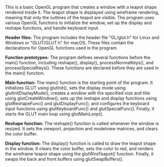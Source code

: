 This is a basic OpenGL program that creates a window with a teapot shape rendered inside it. The teapot shape is displayed using wireframe rendering, meaning that only the outlines of the teapot are visible. The program uses various OpenGL functions to initialize the window, set up the display and reshape functions, and handle keyboard input.

**Header files:** The program includes the header file "GL/glut.h" for Linux and Windows or "GLUT/GLUT.h" for macOS. These files contain the declarations for OpenGL functions used in the program.

**Function prototypes:** The program defines several functions before the main() function, including reshape(), display(), processNormalKeys(), and processSpecialKeys(). These functions are declared before they are used in the main() function.

**Main function:** The main() function is the starting point of the program. It initializes GLUT using glutInit(), sets the display mode using glutInitDisplayMode(), creates a window with the specified size and title using glutCreateWindow(), sets up the reshape and display functions using glutReshapeFunc() and glutDisplayFunc(), and configures the keyboard input functions using glutKeyboardFunc() and glutSpecialFunc(). Finally, it starts the GLUT main loop using glutMainLoop().

**Reshape function:** The reshape() function is called whenever the window is resized. It sets the viewport, projection and modelview matrices, and clears the color buffer.

**Display function:** The display() function is called to draw the teapot shape in the window. It clears the color buffer, sets the color to red, and renders the wireframe teapot shape using the glutWireTeapot() function. Finally, it swaps the back and front buffers using glutSwapBuffers().
